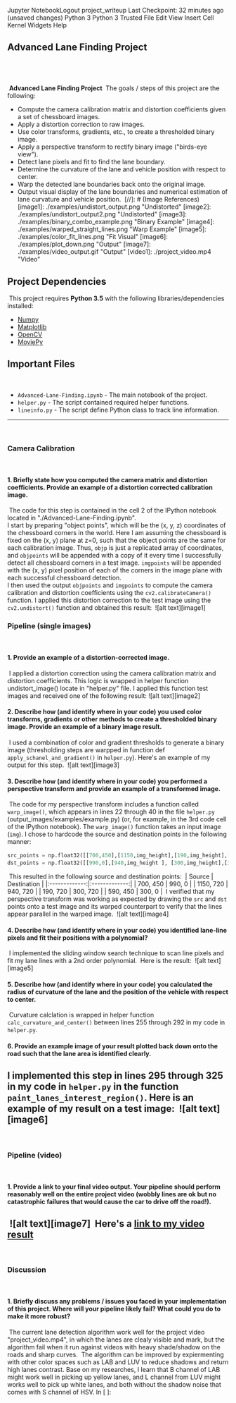 Jupyter NotebookLogout project_writeup Last Checkpoint: 32 minutes ago (unsaved changes) Python 3
Python 3 Trusted
File
Edit
View
Insert
Cell
Kernel
Widgets
Help


## Advanced Lane Finding Project
​
---
​
**Advanced Lane Finding Project**
​
The goals / steps of this project are the following:
​
* Compute the camera calibration matrix and distortion coefficients given a set of chessboard images.
* Apply a distortion correction to raw images.
* Use color transforms, gradients, etc., to create a thresholded binary image.
* Apply a perspective transform to rectify binary image ("birds-eye view").
* Detect lane pixels and fit to find the lane boundary.
* Determine the curvature of the lane and vehicle position with respect to center.
* Warp the detected lane boundaries back onto the original image.
* Output visual display of the lane boundaries and numerical estimation of lane curvature and vehicle position.
​
[//]: # (Image References)
​
[image1]: ./examples/undistort_output.png "Undistorted"
[image2]: ./examples/undistort_output2.png "Undistorted"
[image3]: ./examples/binary_combo_example.png "Binary Example"
[image4]: ./examples/warped_straight_lines.png "Warp Example"
[image5]: ./examples/color_fit_lines.png "Fit Visual"
[image6]: ./examples/plot_down.png "Output"
[image7]: ./examples/video_output.gif "Output"
[video1]: ./project_video.mp4 "Video"
​
## Project Dependencies
​
This project requires **Python 3.5** with the following libraries/dependencies installed:
​
- [Numpy](http://www.numpy.org/)
- [Matplotlib](http://matplotlib.org/)
- [OpenCV](http://opencv.org/)
- [MoviePy](http://zulko.github.io/moviepy/)
​
​
## Important Files
​
- `Advanced-Lane-Finding.ipynb` - The main notebook of the project.
- `helper.py` - The script contained required helper functions.
- `lineinfo.py` - The script define Python class to track line information.
​
---
​
​
​
### Camera Calibration
​
#### 1. Briefly state how you computed the camera matrix and distortion coefficients. Provide an example of a distortion corrected calibration image.
​
The code for this step is contained in the cell 2 of the IPython notebook located in "./Advanced-Lane-Finding.ipynb".  
​
I start by preparing "object points", which will be the (x, y, z) coordinates of the chessboard corners in the world. Here I am assuming the chessboard is fixed on the (x, y) plane at z=0, such that the object points are the same for each calibration image.  Thus, `objp` is just a replicated array of coordinates, and `objpoints` will be appended with a copy of it every time I successfully detect all chessboard corners in a test image.  `imgpoints` will be appended with the (x, y) pixel position of each of the corners in the image plane with each successful chessboard detection.  
​
I then used the output `objpoints` and `imgpoints` to compute the camera calibration and distortion coefficients using the `cv2.calibrateCamera()` function.  I applied this distortion correction to the test image using the `cv2.undistort()` function and obtained this result: 
​
![alt text][image1]
​
### Pipeline (single images)
​
#### 1. Provide an example of a distortion-corrected image.
​
I applied a distortion correction using the camera calibration matrix and distortion coefficients. This logic is wrapped in helper function undistort_image() locate in "helper.py" file.
I applied this function test images and received one of the following result:
![alt text][image2]
​
#### 2. Describe how (and identify where in your code) you used color transforms, gradients or other methods to create a thresholded binary image.  Provide an example of a binary image result.
​
I used a combination of color and gradient thresholds to generate a binary image (thresholding steps are warpped in function def `apply_schanel_and_gradient()` in `helper.py`).  Here's an example of my output for this step. 
​
![alt text][image3]
​
#### 3. Describe how (and identify where in your code) you performed a perspective transform and provide an example of a transformed image.
​
The code for my perspective transform includes a function called `warp_image()`, which appears in lines 22 through 40 in the file `helper.py` (output_images/examples/example.py) (or, for example, in the 3rd code cell of the IPython notebook).  The `warp_image()` function takes an input image (`img`).  I chose to hardcode the source and destination points in the following manner:
​
```python
src_points = np.float32([[700,450],[1150,img_height],[190,img_height],[590,450]])
dst_points = np.float32([[990,0],[940,img_height ], [300,img_height],[300,0]])
```
​
This resulted in the following source and destination points:
​
| Source        | Destination   | 
|:-------------:|:-------------:| 
| 700, 450      | 990, 0        | 
| 1150, 720     | 940, 720      |
| 190, 720      | 300, 720      |
| 590, 450      | 300, 0        |
​
I verified that my perspective transform was working as expected by drawing the `src` and `dst` points onto a test image and its warped counterpart to verify that the lines appear parallel in the warped image.
​
![alt text][image4]
​
#### 4. Describe how (and identify where in your code) you identified lane-line pixels and fit their positions with a polynomial?
​
I implemented the sliding window search technique to scan line pixels and fit my lane lines with a 2nd order polynomial. 
​
Here is the result:
​
![alt text][image5]
​
#### 5. Describe how (and identify where in your code) you calculated the radius of curvature of the lane and the position of the vehicle with respect to center.
​
Curvature calclation is wrapped in helper function `calc_curvature_and_center()` between lines 255 through 292 in my code in `helper.py`.
​
#### 6. Provide an example image of your result plotted back down onto the road such that the lane area is identified clearly.
​
I implemented this step in lines 295 through 325 in my code in `helper.py` in the function `paint_lanes_interest_region()`.  Here is an example of my result on a test image:
​
![alt text][image6]
​
---
​
### Pipeline (video)
​
#### 1. Provide a link to your final video output.  Your pipeline should perform reasonably well on the entire project video (wobbly lines are ok but no catastrophic failures that would cause the car to drive off the road!).
​
![alt text][image7]
​
Here's a [link to my video result](./project_video.mp4)
​
---
​
### Discussion
​
#### 1. Briefly discuss any problems / issues you faced in your implementation of this project.  Where will your pipeline likely fail?  What could you do to make it more robust?
​
The current lane detection algorithm  work well for the project video "project_video.mp4", in which the lanes are clealy visible and mark, but the algorithm fail when it run against videos with heavy shade/shadow on the roads and sharp curves.
​
The algorithm can be improved by expiermenting with other color spaces such as LAB and LUV to reduce shadows and return high lanes contrast. Base on my researches, I learn that B channel of LAB might work well in picking up yellow lanes, and L channel from LUV might works well to pick up white lanes, and both without the shadow noise that comes with S channel of HSV.
In [ ]:

​
